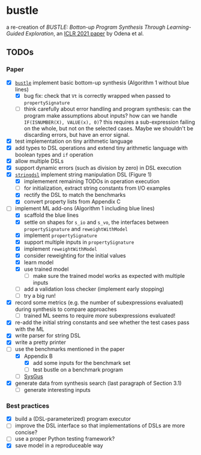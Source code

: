# bustle
a re-creation of _BUSTLE: Botton-up Program Synthesis Through Learning-Guided Exploration_, an [ICLR 2021 paper](https://openreview.net/forum?id=yHeg4PbFHh) by Odena et al.

## TODOs

### Paper

- [x] [`bustle`](bustle.py) implement basic bottom-up synthesis (Algorithm 1 without blue lines)
  - [x] bug fix: check that `Vt` is correctly wrapped when passed to `propertySignature`
  - [ ] think carefully about error handling and program synthesis: can the program make assumptions about inputs? how can we handle `IF(ISNUMBER(X), VALUE(x), 0)`? this requires a sub-expression failing on the whole, but not on the selected cases. Maybe we shouldn't be discarding errors, but have an error signal.
- [x] test implementation on tiny arithmetic language
- [x] add types to DSL operations and extend tiny arithmetic language with boolean types and `if` operation
- [x] allow multiple DSLs
- [x] support dynamic errors (such as division by zero) in DSL execution
- [x] [`stringdsl`](stringdsl.py) implement string manipulation DSL (Figure 1)
  - [x] implemement remaining TODOs in operation execution
  - [ ] for initialization, extract string constants from I/O examples
  - [x] rectify the DSL to match the benchmarks
  - [x] convert property lists from Appendix C
- [ ] implement ML add-ons (Algorithm 1 including blue lines)
  - [x] scaffold the blue lines
  - [x] settle on shapes for `s_io` and `s_vo`, the interfaces between `propertySignature` and `reweightWithModel`
  - [x] implement `propertySignature`
  - [x] support multiple inputs in `propertySignature`
  - [x] implement `reweightWithModel`
  - [x] consider reweighting for the initial values
  - [x] learn model
  - [x] use trained model
    - [ ] make sure the trained model works as expected with multiple inputs
  - [ ] add a validation loss checker (implement early stopping)
  - [ ] try a big run!
- [x] record some metrics (e.g. the number of subexpressions evaluated) during synthesis to compare approaches
    - [ ] trained ML seems to require _more_ subexpressions evaluated!
- [x] re-add the initial string constants and see whether the test cases pass with the ML
- [x] write parser for string DSL
- [x] write a pretty printer
- [ ] use the benchmarks mentioned in the paper
  - [x] Appendix B
    - [x] add some inputs for the benchmark set 
    - [ ] test bustle on a benchmark program
  - [ ] [SysGus](https://github.com/SyGuS-Org/benchmarks)
- [x] generate data from synthesis search (last paragraph of Section 3.1)
  - [ ] generate interesting inputs

### Best practices

- [x] build a (DSL-parameterized) program executor
- [ ] improve the DSL interface so that implementations of DSLs are more concise?
- [ ] use a proper Python testing framework?
- [x] save model in a reproduceable way
